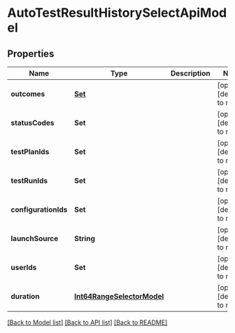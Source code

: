 # AutoTestResultHistorySelectApiModel
## Properties

| Name | Type | Description | Notes |
|------------ | ------------- | ------------- | -------------|
| **outcomes** | [**Set**](AutotestResultOutcome.md) |  | [optional] [default to null] |
| **statusCodes** | **Set** |  | [optional] [default to null] |
| **testPlanIds** | **Set** |  | [optional] [default to null] |
| **testRunIds** | **Set** |  | [optional] [default to null] |
| **configurationIds** | **Set** |  | [optional] [default to null] |
| **launchSource** | **String** |  | [optional] [default to null] |
| **userIds** | **Set** |  | [optional] [default to null] |
| **duration** | [**Int64RangeSelectorModel**](Int64RangeSelectorModel.md) |  | [optional] [default to null] |

[[Back to Model list]](../README.md#documentation-for-models) [[Back to API list]](../README.md#documentation-for-api-endpoints) [[Back to README]](../README.md)

